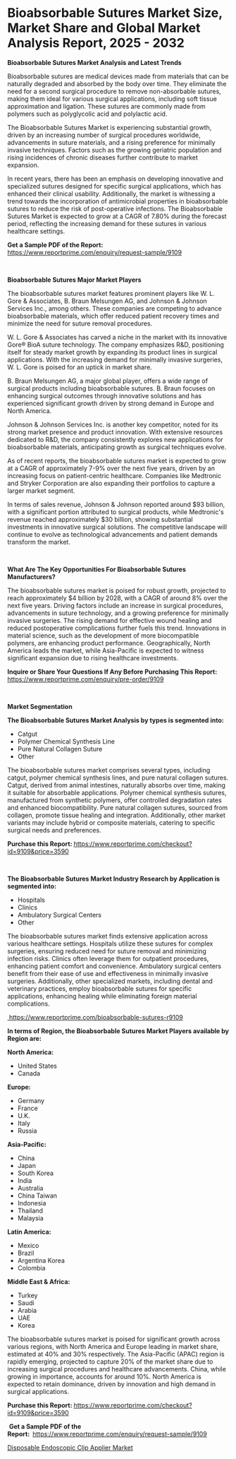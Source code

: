 <p><h1>Bioabsorbable Sutures Market Size, Market Share and Global Market Analysis Report, 2025 - 2032</h1></p><p><strong>Bioabsorbable Sutures Market Analysis and Latest Trends</strong></p>
<p><p>Bioabsorbable sutures are medical devices made from materials that can be naturally degraded and absorbed by the body over time. They eliminate the need for a second surgical procedure to remove non-absorbable sutures, making them ideal for various surgical applications, including soft tissue approximation and ligation. These sutures are commonly made from polymers such as polyglycolic acid and polylactic acid.</p><p>The Bioabsorbable Sutures Market is experiencing substantial growth, driven by an increasing number of surgical procedures worldwide, advancements in suture materials, and a rising preference for minimally invasive techniques. Factors such as the growing geriatric population and rising incidences of chronic diseases further contribute to market expansion. </p><p>In recent years, there has been an emphasis on developing innovative and specialized sutures designed for specific surgical applications, which has enhanced their clinical usability. Additionally, the market is witnessing a trend towards the incorporation of antimicrobial properties in bioabsorbable sutures to reduce the risk of post-operative infections. The Bioabsorbable Sutures Market is expected to grow at a CAGR of 7.80% during the forecast period, reflecting the increasing demand for these sutures in various healthcare settings.</p></p>
<p><strong>Get a Sample PDF of the Report:&nbsp;</strong> <a href="https://www.reportprime.com/enquiry/request-sample/9109?utm_campaign=1841&utm_medium=2&utm_source=Github&utm_content=ia&utm_term=20032025&utm_id=bioabsorbable-sutures">https://www.reportprime.com/enquiry/request-sample/9109</a></p>
<p>&nbsp;</p>
<p><strong>Bioabsorbable Sutures Major Market Players</strong></p>
<p><p>The bioabsorbable sutures market features prominent players like W. L. Gore & Associates, B. Braun Melsungen AG, and Johnson & Johnson Services Inc., among others. These companies are competing to advance bioabsorbable materials, which offer reduced patient recovery times and minimize the need for suture removal procedures. </p><p>W. L. Gore & Associates has carved a niche in the market with its innovative Gore® BioA suture technology. The company emphasizes R&D, positioning itself for steady market growth by expanding its product lines in surgical applications. With the increasing demand for minimally invasive surgeries, W. L. Gore is poised for an uptick in market share.</p><p>B. Braun Melsungen AG, a major global player, offers a wide range of surgical products including bioabsorbable sutures. B. Braun focuses on enhancing surgical outcomes through innovative solutions and has experienced significant growth driven by strong demand in Europe and North America. </p><p>Johnson & Johnson Services Inc. is another key competitor, noted for its strong market presence and product innovation. With extensive resources dedicated to R&D, the company consistently explores new applications for bioabsorbable materials, anticipating growth as surgical techniques evolve.</p><p>As of recent reports, the bioabsorbable sutures market is expected to grow at a CAGR of approximately 7-9% over the next five years, driven by an increasing focus on patient-centric healthcare. Companies like Medtronic and Stryker Corporation are also expanding their portfolios to capture a larger market segment. </p><p>In terms of sales revenue, Johnson & Johnson reported around $93 billion, with a significant portion attributed to surgical products, while Medtronic's revenue reached approximately $30 billion, showing substantial investments in innovative surgical solutions. The competitive landscape will continue to evolve as technological advancements and patient demands transform the market.</p></p>
<p>&nbsp;</p>
<p><strong>What Are The Key Opportunities For Bioabsorbable Sutures Manufacturers?</strong></p>
<p><p>The bioabsorbable sutures market is poised for robust growth, projected to reach approximately $4 billion by 2028, with a CAGR of around 8% over the next five years. Driving factors include an increase in surgical procedures, advancements in suture technology, and a growing preference for minimally invasive surgeries. The rising demand for effective wound healing and reduced postoperative complications further fuels this trend. Innovations in material science, such as the development of more biocompatible polymers, are enhancing product performance. Geographically, North America leads the market, while Asia-Pacific is expected to witness significant expansion due to rising healthcare investments.</p></p>
<p><strong>Inquire or Share Your Questions If Any Before Purchasing This Report:</strong> <a href="https://www.reportprime.com/enquiry/pre-order/9109?utm_campaign=1841&utm_medium=2&utm_source=Github&utm_content=ia&utm_term=20032025&utm_id=bioabsorbable-sutures">https://www.reportprime.com/enquiry/pre-order/9109</a></p>
<p>&nbsp;</p>
<p><strong>Market Segmentation</strong></p>
<p><strong>The Bioabsorbable Sutures Market Analysis by types is segmented into:</strong></p>
<p><ul><li>Catgut</li><li>Polymer Chemical Synthesis Line</li><li>Pure Natural Collagen Suture</li><li>Other</li></ul></p>
<p><p>The bioabsorbable sutures market comprises several types, including catgut, polymer chemical synthesis lines, and pure natural collagen sutures. Catgut, derived from animal intestines, naturally absorbs over time, making it suitable for absorbable applications. Polymer chemical synthesis sutures, manufactured from synthetic polymers, offer controlled degradation rates and enhanced biocompatibility. Pure natural collagen sutures, sourced from collagen, promote tissue healing and integration. Additionally, other market variants may include hybrid or composite materials, catering to specific surgical needs and preferences.</p></p>
<p><strong>Purchase this Report:&nbsp;</strong><a href="https://www.reportprime.com/checkout?id=9109&price=3590&utm_campaign=1841&utm_medium=2&utm_source=Github&utm_content=ia&utm_term=20032025&utm_id=bioabsorbable-sutures">https://www.reportprime.com/checkout?id=9109&price=3590</a></p>
<p>&nbsp;</p>
<p><strong>The Bioabsorbable Sutures Market Industry Research by Application is segmented into:</strong></p>
<p><ul><li>Hospitals</li><li>Clinics</li><li>Ambulatory Surgical Centers</li><li>Other</li></ul></p>
<p><p>The bioabsorbable sutures market finds extensive application across various healthcare settings. Hospitals utilize these sutures for complex surgeries, ensuring reduced need for suture removal and minimizing infection risks. Clinics often leverage them for outpatient procedures, enhancing patient comfort and convenience. Ambulatory surgical centers benefit from their ease of use and effectiveness in minimally invasive surgeries. Additionally, other specialized markets, including dental and veterinary practices, employ bioabsorbable sutures for specific applications, enhancing healing while eliminating foreign material complications.</p></p>
<p><a href="https://www.reportprime.com/bioabsorbable-sutures-r9109?utm_campaign=1841&utm_medium=2&utm_source=Github&utm_content=ia&utm_term=20032025&utm_id=bioabsorbable-sutures">&nbsp;https://www.reportprime.com/bioabsorbable-sutures-r9109</a></p>
<p><strong>In terms of Region, the Bioabsorbable Sutures Market Players available by Region are:</strong></p>
<p>
    <p> <strong> North America: </strong>
        <ul>
            <li>United States</li>
            <li>Canada</li>
        </ul>
        </p> 
    <p> <strong> Europe: </strong>
        <ul>
            <li>Germany</li>
            <li>France</li>
            <li>U.K.</li>
            <li>Italy</li>
            <li>Russia</li>
        </ul>
        </p> 
    <p> <strong> Asia-Pacific: </strong>
        <ul>
            <li>China</li>
            <li>Japan</li>
            <li>South Korea</li>
            <li>India</li>
            <li>Australia</li>
            <li>China Taiwan</li>
            <li>Indonesia</li>
            <li>Thailand</li>
            <li>Malaysia</li>
        </ul>
        </p> 
    <p> <strong> Latin America: </strong>
        <ul>
            <li>Mexico</li>
            <li>Brazil</li>
            <li>Argentina Korea</li>
            <li>Colombia</li>
        </ul>
        </p> 
    <p> <strong> Middle East & Africa: </strong>
        <ul>
            <li>Turkey</li>
            <li>Saudi</li>
            <li>Arabia</li>
            <li>UAE</li>
            <li>Korea</li>
        </ul>
    </p>
    </p>
<p><p>The bioabsorbable sutures market is poised for significant growth across various regions, with North America and Europe leading in market share, estimated at 40% and 30% respectively. The Asia-Pacific (APAC) region is rapidly emerging, projected to capture 20% of the market share due to increasing surgical procedures and healthcare advancements. China, while growing in importance, accounts for around 10%. North America is expected to retain dominance, driven by innovation and high demand in surgical applications.</p></p>
<p><strong>Purchase this Report: </strong><a href="https://www.reportprime.com/checkout?id=9109&price=3590&utm_campaign=1841&utm_medium=2&utm_source=Github&utm_content=ia&utm_term=20032025&utm_id=bioabsorbable-sutures">https://www.reportprime.com/checkout?id=9109&price=3590</a></p>
<p>&nbsp;<strong>Get a Sample PDF of the Report:&nbsp;&nbsp;</strong><a href="https://www.reportprime.com/enquiry/request-sample/9109?utm_campaign=1841&utm_medium=2&utm_source=Github&utm_content=ia&utm_term=20032025&utm_id=bioabsorbable-sutures">https://www.reportprime.com/enquiry/request-sample/9109</a></p>
<p><strong></strong></p>
<p><p><a href="https://github.com/julyju69/Market-Research-Report-List-6/blob/main/disposable-endoscopic-clip-applier-market.md?utm_campaign=1841&utm_medium=2&utm_source=Github&utm_content=ia&utm_term=20032025&utm_id=bioabsorbable-sutures">Disposable Endoscopic Clip Applier Market</a></p></p>